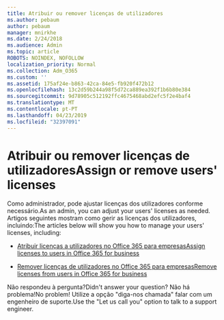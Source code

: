 ```yaml
---
title: Atribuir ou remover licenças de utilizadores
ms.author: pebaum
author: pebaum
manager: mnirkhe
ms.date: 2/24/2018
ms.audience: Admin
ms.topic: article
ROBOTS: NOINDEX, NOFOLLOW
localization_priority: Normal
ms.collection: Adm_O365
ms.custom: ''
ms.assetid: 175af24e-b863-42ca-84e5-fb920f472b12
ms.openlocfilehash: 13c2d59b244a98f5d72ca889ea392f1b6b80e384
ms.sourcegitcommit: 9d78905c512192ffc4675468abd2efc5f2e4baf4
ms.translationtype: MT
ms.contentlocale: pt-PT
ms.lasthandoff: 04/23/2019
ms.locfileid: "32397091"
---
```

# <a name="assign-or-remove-users-licenses"></a><span data-ttu-id="39f61-102">Atribuir ou remover licenças de utilizadores</span><span class="sxs-lookup"><span data-stu-id="39f61-102">Assign or remove users' licenses</span></span>

<span data-ttu-id="39f61-103">Como administrador, pode ajustar licenças dos utilizadores conforme necessário.</span><span class="sxs-lookup"><span data-stu-id="39f61-103">As an admin, you can adjust your users' licenses as needed.</span></span> <span data-ttu-id="39f61-104">Artigos seguintes mostram como gerir as licenças dos utilizadores, incluindo:</span><span class="sxs-lookup"><span data-stu-id="39f61-104">The articles below will show you how to manage your users' licenses, including:</span></span>
  
- [<span data-ttu-id="39f61-105">Atribuir licenças a utilizadores no Office 365 para empresas</span><span class="sxs-lookup"><span data-stu-id="39f61-105">Assign licenses to users in Office 365 for business</span></span>](https://support.office.com/article/997596b5-4173-4627-b915-36abac6786dc)
    
- [<span data-ttu-id="39f61-106">Remover licenças de utilizadores no Office 365 para empresas</span><span class="sxs-lookup"><span data-stu-id="39f61-106">Remove licenses from users in Office 365 for business</span></span>](https://support.office.com/article/9b497c85-d0a4-4735-80fa-d3565bc05bd1)
    
<span data-ttu-id="39f61-107">Não respondeu à pergunta?</span><span class="sxs-lookup"><span data-stu-id="39f61-107">Didn't answer your question?</span></span> <span data-ttu-id="39f61-108">Não há problema!</span><span class="sxs-lookup"><span data-stu-id="39f61-108">No problem!</span></span> <span data-ttu-id="39f61-109">Utilize a opção "diga-nos chamada" falar com um engenheiro de suporte.</span><span class="sxs-lookup"><span data-stu-id="39f61-109">Use the "Let us call you" option to talk to a support engineer.</span></span>
  

